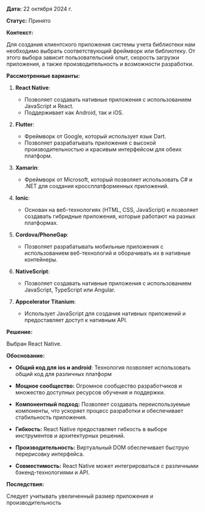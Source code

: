 
**Дата:** 22 октября 2024 г.

**Статус:** Принято

**Контекст:**

Для создания клиентского приложения системы учета библиотеки нам необходимо выбрать соответствующий фреймворк или библиотеку. От этого выбора зависит пользовательский опыт, скорость загрузки приложения, а также производительность и возможности разработки.

**Рассмотренные варианты:**

1. **React Native**:
   - Позволяет создавать нативные приложения с использованием JavaScript и React.
   - Поддерживает как Android, так и iOS.

2. **Flutter**:
   - Фреймворк от Google, который использует язык Dart.
   - Позволяет разрабатывать приложения с высокой производительностью и красивым интерфейсом для обеих платформ.

3. **Xamarin**:
   - Фреймворк от Microsoft, который позволяет использовать C# и .NET для создания кроссплатформенных приложений.

4. **Ionic**:
   - Основан на веб-технологиях (HTML, CSS, JavaScript) и позволяет создавать гибридные приложения, которые работают на разных платформах.

5. **Cordova/PhoneGap**:
   - Позволяет разрабатывать мобильные приложения с использованием веб-технологий и оборачивать их в нативные контейнеры.

6. **NativeScript**:
   - Позволяет создавать нативные приложения с использованием JavaScript, TypeScript или Angular.

7. **Appcelerator Titanium**:
   - Использует JavaScript для создания нативных приложений и предоставляет доступ к нативным API.

**Решение:**

Выбран React Native.

**Обоснование:**
- **Общий код для ios и android**: Технология позволяет использовать общий код для различных платформ

- **Мощное сообщество:** Огромное сообщество разработчиков и множество доступных ресурсов обучения и поддержки.
- **Компонентный подход:** Позволяет создавать переиспользуемые компоненты, что ускоряет процесс разработки и обеспечивает стабильность приложения.
- **Гибкость:** React Native предоставляет гибкость в выборе инструментов и архитектурных решений.
- **Производительность:** Виртуальный DOM обеспечивает быструю перерисовку интерфейса.
- **Совместимость:** React Native может интегрироваться с различными бэкенд-технологиями и API.

**Последствия:**

Следует учитывать увеличенный размер приложения и производительность




